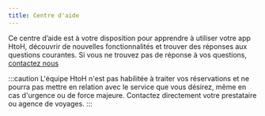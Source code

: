 ```yaml
---
title: Centre d'aide
---
```


Ce centre d’aide est à votre disposition pour apprendre à utiliser votre app HtoH, découvrir de nouvelles fonctionnalités et trouver des réponses aux questions courantes. Si vous ne trouvez pas de réponse à vos questions, [contactez nous](mailto:support@htoh.io)

:::caution
L'équipe HtoH n'est pas habilitée à traiter vos réservations et ne pourra pas mettre en relation avec le service que vous désirez, même en cas d'urgence ou de force majeure. Contactez directement votre prestataire ou agence de voyages.
:::